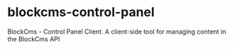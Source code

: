 # blockcms-control-panel
BlockCms - Control Panel Client.  A client-side tool for managing content in the BlockCms API
